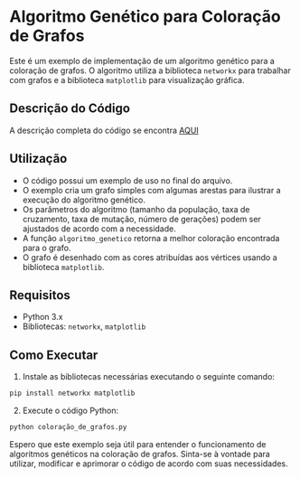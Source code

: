 # Algoritmo Genético para Coloração de Grafos

Este é um exemplo de implementação de um algoritmo genético para a coloração de grafos. O algoritmo utiliza a biblioteca `networkx` para trabalhar com grafos e a biblioteca `matplotlib` para visualização gráfica.

## Descrição do Código

A descrição completa do código se encontra [AQUI](https://colab.research.google.com/drive/1lc5YokleIqFe-MJ8yKn5QuJBxE342qrD?usp=sharing)
## Utilização

- O código possui um exemplo de uso no final do arquivo.
- O exemplo cria um grafo simples com algumas arestas para ilustrar a execução do algoritmo genético.
- Os parâmetros do algoritmo (tamanho da população, taxa de cruzamento, taxa de mutação, número de gerações) podem ser ajustados de acordo com a necessidade.
- A função `algoritmo_genetico` retorna a melhor coloração encontrada para o grafo.
- O grafo é desenhado com as cores atribuídas aos vértices usando a biblioteca `matplotlib`.

## Requisitos

- Python 3.x
- Bibliotecas: `networkx`, `matplotlib`

## Como Executar

1. Instale as bibliotecas necessárias executando o seguinte comando:

```python
pip install networkx matplotlib
```

2. Execute o código Python:

```python
python coloração_de_grafos.py
```


Espero que este exemplo seja útil para entender o funcionamento de algoritmos genéticos na coloração de grafos. Sinta-se à vontade para utilizar, modificar e aprimorar o código de acordo com suas necessidades.

